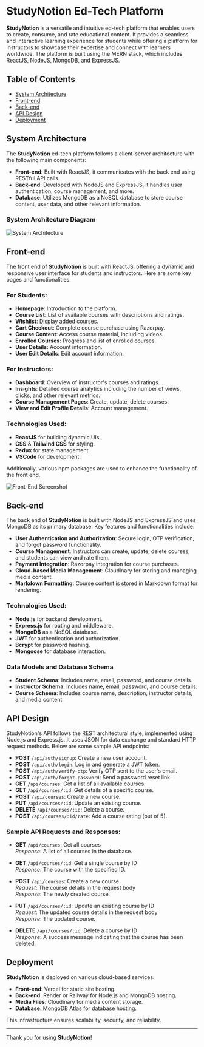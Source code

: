# StudyNotion Ed-Tech Platform

**StudyNotion** is a versatile and intuitive ed-tech platform that enables users to create, consume, and rate educational content. It provides a seamless and interactive learning experience for students while offering a platform for instructors to showcase their expertise and connect with learners worldwide. The platform is built using the MERN stack, which includes ReactJS, NodeJS, MongoDB, and ExpressJS.

## Table of Contents

- [System Architecture](#system-architecture)
- [Front-end](#front-end)
- [Back-end](#back-end)
- [API Design](#api-design)
- [Deployment](#deployment)

## System Architecture

The **StudyNotion** ed-tech platform follows a client-server architecture with the following main components:

- **Front-end**: Built with ReactJS, it communicates with the back end using RESTful API calls.
- **Back-end**: Developed with NodeJS and ExpressJS, it handles user authentication, course management, and more.
- **Database**: Utilizes MongoDB as a NoSQL database to store course content, user data, and other relevant information.

### System Architecture Diagram

![System Architecture](https://github.com/user-attachments/assets/2218d8e3-a1a3-4172-be94-d08cf65cc61c)

## Front-end

The front end of **StudyNotion** is built with ReactJS, offering a dynamic and responsive user interface for students and instructors. Here are some key pages and functionalities:

### For Students:
- **Homepage**: Introduction to the platform.
- **Course List**: List of available courses with descriptions and ratings.
- **Wishlist**: Display added courses.
- **Cart Checkout**: Complete course purchase using Razorpay.
- **Course Content**: Access course material, including videos.
- **Enrolled Courses**: Progress and list of enrolled courses.
- **User Details**: Account information.
- **User Edit Details**: Edit account information.

### For Instructors:
- **Dashboard**: Overview of instructor's courses and ratings.
- **Insights**: Detailed course analytics including the number of views, clicks, and other relevant metrics.
- **Course Management Pages**: Create, update, delete courses.
- **View and Edit Profile Details**: Account management.

### Technologies Used:
- **ReactJS** for building dynamic UIs.
- **CSS** & **Tailwind CSS** for styling.
- **Redux** for state management.
- **VSCode** for development.

Additionally, various npm packages are used to enhance the functionality of the front end.

![Front-End Screenshot](https://github.com/user-attachments/assets/e54953e1-bbc0-4b4f-9317-b753fdd9c9f5)

## Back-end

The back end of **StudyNotion** is built with NodeJS and ExpressJS and uses MongoDB as its primary database. Key features and functionalities include:

- **User Authentication and Authorization**: Secure login, OTP verification, and forgot password functionality.
- **Course Management**: Instructors can create, update, delete courses, and students can view and rate them.
- **Payment Integration**: Razorpay integration for course purchases.
- **Cloud-based Media Management**: Cloudinary for storing and managing media content.
- **Markdown Formatting**: Course content is stored in Markdown format for rendering.

### Technologies Used:
- **Node.js** for backend development.
- **Express.js** for routing and middleware.
- **MongoDB** as a NoSQL database.
- **JWT** for authentication and authorization.
- **Bcrypt** for password hashing.
- **Mongoose** for database interaction.

### Data Models and Database Schema

- **Student Schema**: Includes name, email, password, and course details.
- **Instructor Schema**: Includes name, email, password, and course details.
- **Course Schema**: Includes course name, description, instructor details, and media content.

## API Design

StudyNotion's API follows the REST architectural style, implemented using Node.js and Express.js. It uses JSON for data exchange and standard HTTP request methods. Below are some sample API endpoints:

- **POST** `/api/auth/signup`: Create a new user account.
- **POST** `/api/auth/login`: Log in and generate a JWT token.
- **POST** `/api/auth/verify-otp`: Verify OTP sent to the user's email.
- **POST** `/api/auth/forgot-password`: Send a password reset link.
- **GET** `/api/courses`: Get a list of all available courses.
- **GET** `/api/courses/:id`: Get details of a specific course.
- **POST** `/api/courses`: Create a new course.
- **PUT** `/api/courses/:id`: Update an existing course.
- **DELETE** `/api/courses/:id`: Delete a course.
- **POST** `/api/courses/:id/rate`: Add a course rating (out of 5).

### Sample API Requests and Responses:

- **GET** `/api/courses`: Get all courses  
  _Response_: A list of all courses in the database.

- **GET** `/api/courses/:id`: Get a single course by ID  
  _Response_: The course with the specified ID.

- **POST** `/api/courses`: Create a new course  
  _Request_: The course details in the request body  
  _Response_: The newly created course.

- **PUT** `/api/courses/:id`: Update an existing course by ID  
  _Request_: The updated course details in the request body  
  _Response_: The updated course.

- **DELETE** `/api/courses/:id`: Delete a course by ID  
  _Response_: A success message indicating that the course has been deleted.

## Deployment

**StudyNotion** is deployed on various cloud-based services:

- **Front-end**: Vercel for static site hosting.
- **Back-end**: Render or Railway for Node.js and MongoDB hosting.
- **Media Files**: Cloudinary for media content storage.
- **Database**: MongoDB Atlas for database hosting.

This infrastructure ensures scalability, security, and reliability.

---

Thank you for using **StudyNotion**!
